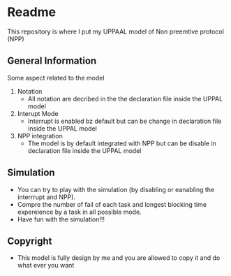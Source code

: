 # Readme

This repository is where I put my UPPAAL model of Non preemtive protocol (NPP)


## General Information

Some aspect related to the model

1. Notation
    - All notation are decribed in the the declaration file inside the UPPAL model
2. Interupt Mode
    - Interrupt is enabled bz default but can be change in declaration file inside the UPPAL model
3. NPP integration
    - The model is by default integrated with NPP but can be disable in declaration file inside the UPPAL model

## Simulation

- You can try to play with the simulation (by disabling or eanabling the interrrupt and NPP). 
- Compre the number of fail of each task and longest blocking time expereience by a task in all possible mode.
- Have fun with the simulation!!!


## Copyright
- This model is fully design by me and you are allowed to copy it and do what ever you want



